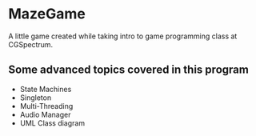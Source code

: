 # MazeGame
A little game created while taking intro to game programming class at CGSpectrum.

## Some advanced topics covered in this program
- State Machines
- Singleton
- Multi-Threading
- Audio Manager
- UML Class diagram
